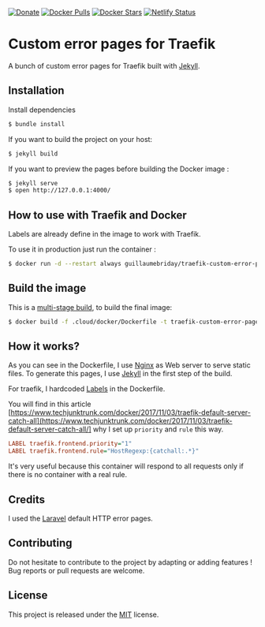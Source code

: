 [![Donate](https://img.shields.io/badge/Donate-PayPal-green.svg)](https://www.paypal.me/guillaumebriday)
[![Docker Pulls](https://img.shields.io/docker/pulls/guillaumebriday/traefik-custom-error-pages.svg)](https://hub.docker.com/r/guillaumebriday/traefik-custom-error-pages/)
[![Docker Stars](https://img.shields.io/docker/stars/guillaumebriday/traefik-custom-error-pages.svg)](https://hub.docker.com/r/guillaumebriday/traefik-custom-error-pages/)
[![Netlify Status](https://api.netlify.com/api/v1/badges/64de9cea-fa16-4f76-b5b8-a1abb5eb4e2f/deploy-status)](https://app.netlify.com/sites/traefik-custom-error-pages/deploys)

# Custom error pages for Traefik

A bunch of custom error pages for Traefik built with [Jekyll](https://jekyllrb.com/).

## Installation

Install dependencies
```bash
$ bundle install
```

If you want to build the project on your host:
```bash
$ jekyll build
```

If you want to preview the pages before building the Docker image :
```bash
$ jekyll serve
$ open http://127.0.0.1:4000/
```

## How to use with Traefik and Docker

Labels are already define in the image to work with Traefik.

To use it in production just run the container :

```bash
$ docker run -d --restart always guillaumebriday/traefik-custom-error-pages
```

## Build the image

This is a [multi-stage build](https://docs.docker.com/develop/develop-images/multistage-build/), to build the final image:
```bash
$ docker build -f .cloud/docker/Dockerfile -t traefik-custom-error-pages .
```

## How it works?

As you can see in the Dockerfile, I use [Nginx](https://www.nginx.com/) as Web server to serve static files. To generate this pages, I use [Jekyll](https://jekyllrb.com/) in the first step of the build.

For traefik, I hardcoded [Labels](https://docs.traefik.io/user-guide/docker-and-lets-encrypt/#labels) in the Dockerfile.

You will find in this article [https://www.techjunktrunk.com/docker/2017/11/03/traefik-default-server-catch-all](https://www.techjunktrunk.com/docker/2017/11/03/traefik-default-server-catch-all/] why I set up `priority` and `rule` this way.

```ini
LABEL traefik.frontend.priority="1"
LABEL traefik.frontend.rule="HostRegexp:{catchall:.*}"
```

It's very useful because this container will respond to all requests only if there is no container with a real rule.

## Credits

I used the [Laravel](https://laravel.com/) default HTTP error pages.

## Contributing

Do not hesitate to contribute to the project by adapting or adding features ! Bug reports or pull requests are welcome.

## License

This project is released under the [MIT](http://opensource.org/licenses/MIT) license.
